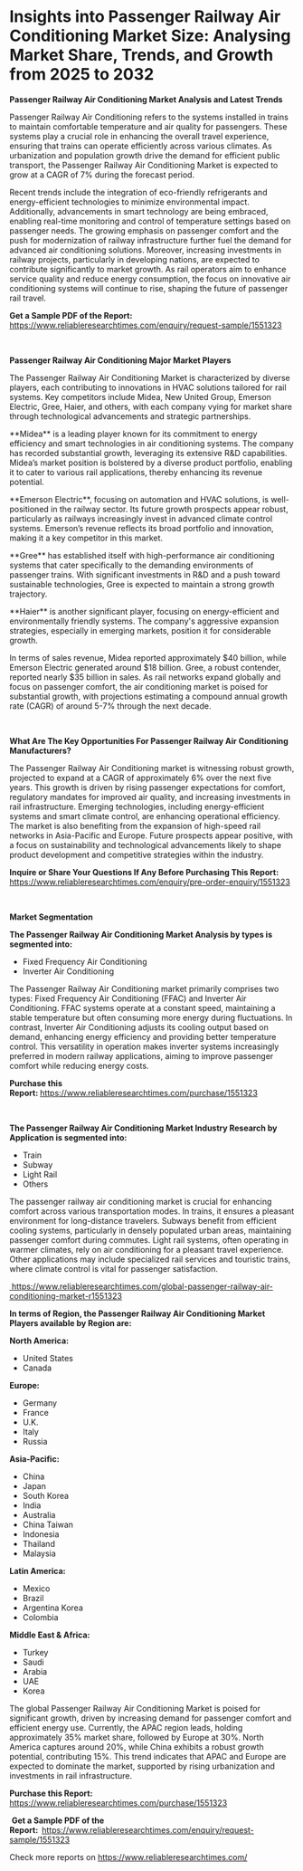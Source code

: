 <p><h1>Insights into Passenger Railway Air Conditioning Market Size: Analysing Market Share, Trends, and Growth from 2025 to 2032</h1></p><p><strong>Passenger Railway Air Conditioning Market Analysis and Latest Trends</strong></p>
<p><p>Passenger Railway Air Conditioning refers to the systems installed in trains to maintain comfortable temperature and air quality for passengers. These systems play a crucial role in enhancing the overall travel experience, ensuring that trains can operate efficiently across various climates. As urbanization and population growth drive the demand for efficient public transport, the Passenger Railway Air Conditioning Market is expected to grow at a CAGR of 7% during the forecast period.</p><p>Recent trends include the integration of eco-friendly refrigerants and energy-efficient technologies to minimize environmental impact. Additionally, advancements in smart technology are being embraced, enabling real-time monitoring and control of temperature settings based on passenger needs. The growing emphasis on passenger comfort and the push for modernization of railway infrastructure further fuel the demand for advanced air conditioning solutions. Moreover, increasing investments in railway projects, particularly in developing nations, are expected to contribute significantly to market growth. As rail operators aim to enhance service quality and reduce energy consumption, the focus on innovative air conditioning systems will continue to rise, shaping the future of passenger rail travel.</p></p>
<p><strong>Get a Sample PDF of the Report:&nbsp;</strong> <a href="https://www.reliableresearchtimes.com/enquiry/request-sample/1551323?utm_campaign=2244&utm_medium=2&utm_source=Github&utm_content=ia&utm_term=11042025&utm_id=passenger-railway-air-conditioning">https://www.reliableresearchtimes.com/enquiry/request-sample/1551323</a></p>
<p>&nbsp;</p>
<p><strong>Passenger Railway Air Conditioning Major Market Players</strong></p>
<p><p>The Passenger Railway Air Conditioning Market is characterized by diverse players, each contributing to innovations in HVAC solutions tailored for rail systems. Key competitors include Midea, New United Group, Emerson Electric, Gree, Haier, and others, with each company vying for market share through technological advancements and strategic partnerships.</p><p>**Midea** is a leading player known for its commitment to energy efficiency and smart technologies in air conditioning systems. The company has recorded substantial growth, leveraging its extensive R&D capabilities. Midea’s market position is bolstered by a diverse product portfolio, enabling it to cater to various rail applications, thereby enhancing its revenue potential.</p><p>**Emerson Electric**, focusing on automation and HVAC solutions, is well-positioned in the railway sector. Its future growth prospects appear robust, particularly as railways increasingly invest in advanced climate control systems. Emerson’s revenue reflects its broad portfolio and innovation, making it a key competitor in this market.</p><p>**Gree** has established itself with high-performance air conditioning systems that cater specifically to the demanding environments of passenger trains. With significant investments in R&D and a push toward sustainable technologies, Gree is expected to maintain a strong growth trajectory.</p><p>**Haier** is another significant player, focusing on energy-efficient and environmentally friendly systems. The company's aggressive expansion strategies, especially in emerging markets, position it for considerable growth.</p><p>In terms of sales revenue, Midea reported approximately $40 billion, while Emerson Electric generated around $18 billion. Gree, a robust contender, reported nearly $35 billion in sales. As rail networks expand globally and focus on passenger comfort, the air conditioning market is poised for substantial growth, with projections estimating a compound annual growth rate (CAGR) of around 5-7% through the next decade.</p></p>
<p>&nbsp;</p>
<p><strong>What Are The Key Opportunities For Passenger Railway Air Conditioning Manufacturers?</strong></p>
<p><p>The Passenger Railway Air Conditioning market is witnessing robust growth, projected to expand at a CAGR of approximately 6% over the next five years. This growth is driven by rising passenger expectations for comfort, regulatory mandates for improved air quality, and increasing investments in rail infrastructure. Emerging technologies, including energy-efficient systems and smart climate control, are enhancing operational efficiency. The market is also benefiting from the expansion of high-speed rail networks in Asia-Pacific and Europe. Future prospects appear positive, with a focus on sustainability and technological advancements likely to shape product development and competitive strategies within the industry.</p></p>
<p><strong>Inquire or Share Your Questions If Any Before Purchasing This Report:</strong> <a href="https://www.reliableresearchtimes.com/enquiry/pre-order-enquiry/1551323?utm_campaign=2244&utm_medium=2&utm_source=Github&utm_content=ia&utm_term=11042025&utm_id=passenger-railway-air-conditioning">https://www.reliableresearchtimes.com/enquiry/pre-order-enquiry/1551323</a></p>
<p>&nbsp;</p>
<p><strong>Market Segmentation</strong></p>
<p><strong>The Passenger Railway Air Conditioning Market Analysis by types is segmented into:</strong></p>
<p><ul><li>Fixed Frequency Air Conditioning</li><li>Inverter Air Conditioning</li></ul></p>
<p><p>The Passenger Railway Air Conditioning market primarily comprises two types: Fixed Frequency Air Conditioning (FFAC) and Inverter Air Conditioning. FFAC systems operate at a constant speed, maintaining a stable temperature but often consuming more energy during fluctuations. In contrast, Inverter Air Conditioning adjusts its cooling output based on demand, enhancing energy efficiency and providing better temperature control. This versatility in operation makes inverter systems increasingly preferred in modern railway applications, aiming to improve passenger comfort while reducing energy costs.</p></p>
<p><strong>Purchase this Report:&nbsp;</strong><a href="https://www.reliableresearchtimes.com/purchase/1551323?utm_campaign=2244&utm_medium=2&utm_source=Github&utm_content=ia&utm_term=11042025&utm_id=passenger-railway-air-conditioning">https://www.reliableresearchtimes.com/purchase/1551323</a></p>
<p>&nbsp;</p>
<p><strong>The Passenger Railway Air Conditioning Market Industry Research by Application is segmented into:</strong></p>
<p><ul><li>Train</li><li>Subway</li><li>Light Rail</li><li>Others</li></ul></p>
<p><p>The passenger railway air conditioning market is crucial for enhancing comfort across various transportation modes. In trains, it ensures a pleasant environment for long-distance travelers. Subways benefit from efficient cooling systems, particularly in densely populated urban areas, maintaining passenger comfort during commutes. Light rail systems, often operating in warmer climates, rely on air conditioning for a pleasant travel experience. Other applications may include specialized rail services and touristic trains, where climate control is vital for passenger satisfaction.</p></p>
<p><a href="https://www.reliableresearchtimes.com/global-passenger-railway-air-conditioning-market-r1551323?utm_campaign=2244&utm_medium=2&utm_source=Github&utm_content=ia&utm_term=11042025&utm_id=passenger-railway-air-conditioning">&nbsp;https://www.reliableresearchtimes.com/global-passenger-railway-air-conditioning-market-r1551323</a></p>
<p><strong>In terms of Region, the Passenger Railway Air Conditioning Market Players available by Region are:</strong></p>
<p>
    <p> <strong> North America: </strong>
        <ul>
            <li>United States</li>
            <li>Canada</li>
        </ul>
        </p> 
    <p> <strong> Europe: </strong>
        <ul>
            <li>Germany</li>
            <li>France</li>
            <li>U.K.</li>
            <li>Italy</li>
            <li>Russia</li>
        </ul>
        </p> 
    <p> <strong> Asia-Pacific: </strong>
        <ul>
            <li>China</li>
            <li>Japan</li>
            <li>South Korea</li>
            <li>India</li>
            <li>Australia</li>
            <li>China Taiwan</li>
            <li>Indonesia</li>
            <li>Thailand</li>
            <li>Malaysia</li>
        </ul>
        </p> 
    <p> <strong> Latin America: </strong>
        <ul>
            <li>Mexico</li>
            <li>Brazil</li>
            <li>Argentina Korea</li>
            <li>Colombia</li>
        </ul>
        </p> 
    <p> <strong> Middle East & Africa: </strong>
        <ul>
            <li>Turkey</li>
            <li>Saudi</li>
            <li>Arabia</li>
            <li>UAE</li>
            <li>Korea</li>
        </ul>
    </p>
    </p>
<p><p>The global Passenger Railway Air Conditioning Market is poised for significant growth, driven by increasing demand for passenger comfort and efficient energy use. Currently, the APAC region leads, holding approximately 35% market share, followed by Europe at 30%. North America captures around 20%, while China exhibits a robust growth potential, contributing 15%. This trend indicates that APAC and Europe are expected to dominate the market, supported by rising urbanization and investments in rail infrastructure.</p></p>
<p><strong>Purchase this Report: </strong><a href="https://www.reliableresearchtimes.com/purchase/1551323?utm_campaign=2244&utm_medium=2&utm_source=Github&utm_content=ia&utm_term=11042025&utm_id=passenger-railway-air-conditioning">https://www.reliableresearchtimes.com/purchase/1551323</a></p>
<p>&nbsp;<strong>Get a Sample PDF of the Report:&nbsp;&nbsp;</strong><a href="https://www.reliableresearchtimes.com/enquiry/request-sample/1551323?utm_campaign=2244&utm_medium=2&utm_source=Github&utm_content=ia&utm_term=11042025&utm_id=passenger-railway-air-conditioning">https://www.reliableresearchtimes.com/enquiry/request-sample/1551323</a></p>
<p><strong></strong></p>
<p>Check more reports on <a href="https://www.reliableresearchtimes.com/?utm_campaign=2244&utm_medium=2&utm_source=Github&utm_content=ia&utm_term=11042025&utm_id=passenger-railway-air-conditioning">https://www.reliableresearchtimes.com/</a></p>